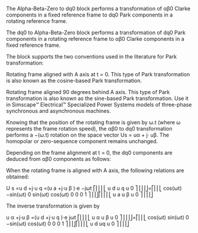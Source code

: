 The Alpha-Beta-Zero to dq0 block performs a transformation of αβ0 Clarke components in a fixed reference frame to dq0 Park components in a rotating reference frame.

The dq0 to Alpha-Beta-Zero block performs a transformation of dq0 Park components in a rotating reference frame to αβ0 Clarke components in a fixed reference frame.



The block supports the two conventions used in the literature for Park transformation:

Rotating frame aligned with A axis at t = 0. This type of Park transformation is also known as the cosine-based Park transformation.

Rotating frame aligned 90 degrees behind A axis. This type of Park transformation is also known as the sine-based Park transformation. Use it in Simscape™ Electrical™ Specialized Power Systems models of three-phase synchronous and asynchronous machines.

Knowing that the position of the rotating frame is given by ω.t (where ω represents the frame rotation speed), the αβ0 to dq0 transformation performs a −(ω.t) rotation on the space vector Us = uα + j· uβ. The homopolar or zero-sequence component remains unchanged.

Depending on the frame alignment at t = 0, the dq0 components are deduced from αβ0 components as follows:

When the rotating frame is aligned with A axis, the following relations are obtained:

U
s
=u
d
+j⋅u
q
=(u
a
+j⋅u
β
)⋅e
−jωt
⎡⎢⎢⎢⎣
u
d
u
q
u
0
⎤⎥⎥⎥⎦=⎡⎢⎢⎣
cos(ωt)
−sin(ωt)
0
sin(ωt)
cos(ωt)
0
0
0
1
⎤⎥⎥⎦⎡⎢⎢⎢⎣
u
a
u
β
u
0
⎤⎥⎥⎥⎦

The inverse transformation is given by

u
α
+j⋅u
β
=(u
d
+j⋅u
q
)⋅e
jωt
⎡⎢⎢⎢⎣
u
α
u
β
u
0
⎤⎥⎥⎥⎦=⎡⎢⎢⎣
cos(ωt)
sin(ωt)
0
−sin(ωt)
cos(ωt)
0
0
0
1
⎤⎥⎥⎦⎡⎢⎢⎢⎣
u
d
uq
u
0
⎤⎥⎥⎥⎦

